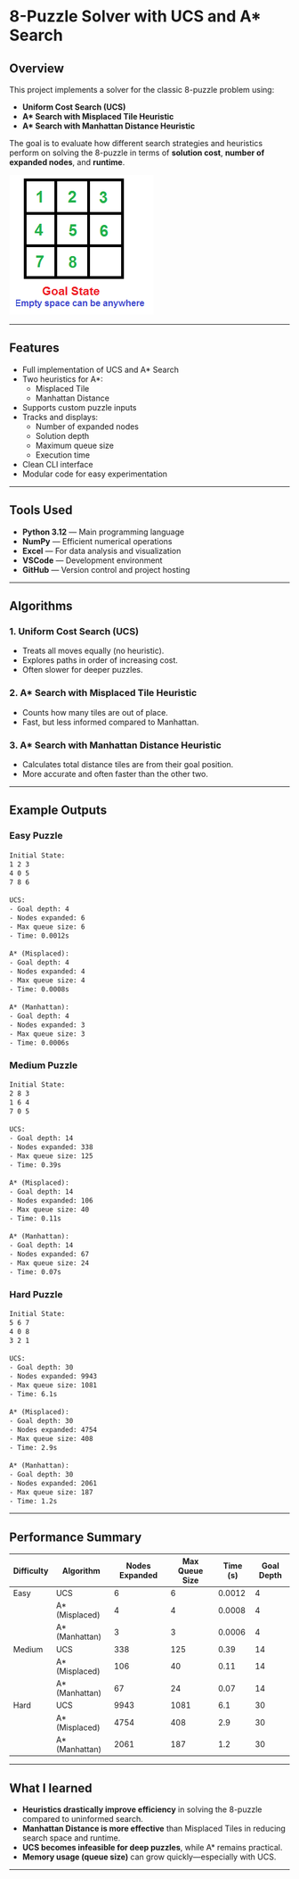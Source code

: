 # 8-Puzzle Solver with UCS and A\* Search

## Overview

This project implements a solver for the classic 8-puzzle problem using:

- **Uniform Cost Search (UCS)**
- **A\* Search with Misplaced Tile Heuristic**
- **A\* Search with Manhattan Distance Heuristic**

The goal is to evaluate how different search strategies and heuristics perform on solving the 8-puzzle in terms of **solution cost**, **number of expanded nodes**, and **runtime**.


![Goal State](Images/goal_state.png)


---

## Features

- Full implementation of UCS and A\* Search
- Two heuristics for A\*:
  - Misplaced Tile
  - Manhattan Distance
- Supports custom puzzle inputs
- Tracks and displays:
  - Number of expanded nodes
  - Solution depth
  - Maximum queue size
  - Execution time
- Clean CLI interface
- Modular code for easy experimentation

---

## Tools Used
- **Python 3.12** — Main programming language
- **NumPy** — Efficient numerical operations
- **Excel** — For data analysis and visualization
- **VSCode** — Development environment
- **GitHub** — Version control and project hosting

---
## Algorithms

### 1. Uniform Cost Search (UCS)
- Treats all moves equally (no heuristic).
- Explores paths in order of increasing cost.
- Often slower for deeper puzzles.

### 2. A\* Search with Misplaced Tile Heuristic
- Counts how many tiles are out of place.
- Fast, but less informed compared to Manhattan.

### 3. A\* Search with Manhattan Distance Heuristic
- Calculates total distance tiles are from their goal position.
- More accurate and often faster than the other two.

---

## Example Outputs

### Easy Puzzle
```
Initial State:
1 2 3
4 0 5
7 8 6

UCS:
- Goal depth: 4
- Nodes expanded: 6
- Max queue size: 6
- Time: 0.0012s

A* (Misplaced):
- Goal depth: 4
- Nodes expanded: 4
- Max queue size: 4
- Time: 0.0008s

A* (Manhattan):
- Goal depth: 4
- Nodes expanded: 3
- Max queue size: 3
- Time: 0.0006s
```

### Medium Puzzle
```
Initial State:
2 8 3
1 6 4
7 0 5

UCS:
- Goal depth: 14
- Nodes expanded: 338
- Max queue size: 125
- Time: 0.39s

A* (Misplaced):
- Goal depth: 14
- Nodes expanded: 106
- Max queue size: 40
- Time: 0.11s

A* (Manhattan):
- Goal depth: 14
- Nodes expanded: 67
- Max queue size: 24
- Time: 0.07s
```

### Hard Puzzle
```
Initial State:
5 6 7
4 0 8
3 2 1

UCS:
- Goal depth: 30
- Nodes expanded: 9943
- Max queue size: 1081
- Time: 6.1s

A* (Misplaced):
- Goal depth: 30
- Nodes expanded: 4754
- Max queue size: 408
- Time: 2.9s

A* (Manhattan):
- Goal depth: 30
- Nodes expanded: 2061
- Max queue size: 187
- Time: 1.2s
```

---

## Performance Summary

| Difficulty | Algorithm          | Nodes Expanded | Max Queue Size | Time (s) | Goal Depth |
|------------|--------------------|----------------|----------------|----------|-------------|
| Easy       | UCS                | 6              | 6              | 0.0012   | 4           |
|            | A\* (Misplaced)    | 4              | 4              | 0.0008   | 4           |
|            | A\* (Manhattan)    | 3              | 3              | 0.0006   | 4           |
| Medium     | UCS                | 338            | 125            | 0.39     | 14          |
|            | A\* (Misplaced)    | 106            | 40             | 0.11     | 14          |
|            | A\* (Manhattan)    | 67             | 24             | 0.07     | 14          |
| Hard       | UCS                | 9943           | 1081           | 6.1      | 30          |
|            | A\* (Misplaced)    | 4754           | 408            | 2.9      | 30          |
|            | A\* (Manhattan)    | 2061           | 187            | 1.2      | 30          |

---

## What I learned

- **Heuristics drastically improve efficiency** in solving the 8-puzzle compared to uninformed search.
- **Manhattan Distance is more effective** than Misplaced Tiles in reducing search space and runtime.
- **UCS becomes infeasible for deep puzzles**, while A\* remains practical.
- **Memory usage (queue size)** can grow quickly—especially with UCS.

---

